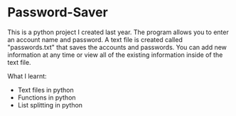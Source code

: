 # Password-Saver
This is a python project I created last year. The program allows you to enter an account name and password. A text file is created called "passwords.txt" that saves the accounts and passwords. You can add new information at any time or view all of the existing information inside of the text file.

What I learnt:
- Text files in python
- Functions in python
- List splitting in python
